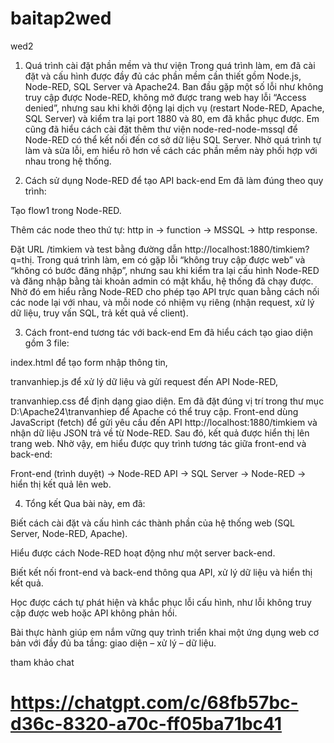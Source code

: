 # baitap2wed
wed2
1. Quá trình cài đặt phần mềm và thư viện
Trong quá trình làm, em đã cài đặt và cấu hình được đầy đủ các phần mềm cần thiết gồm Node.js, Node-RED, SQL Server và Apache24.
Ban đầu gặp một số lỗi như không truy cập được Node-RED, không mở được trang web hay lỗi “Access denied”, nhưng sau khi khởi động lại dịch vụ (restart Node-RED, Apache, SQL Server) và kiểm tra lại port 1880 và 80, em đã khắc phục được.
Em cũng đã hiểu cách cài đặt thêm thư viện node-red-node-mssql để Node-RED có thể kết nối đến cơ sở dữ liệu SQL Server.
Nhờ quá trình tự làm và sửa lỗi, em hiểu rõ hơn về cách các phần mềm này phối hợp với nhau trong hệ thống.

2. Cách sử dụng Node-RED để tạo API back-end
Em đã làm đúng theo quy trình:

Tạo flow1 trong Node-RED.

Thêm các node theo thứ tự: http in → function → MSSQL → http response.

Đặt URL /timkiem và test bằng đường dẫn http://localhost:1880/timkiem?q=thị.
Trong quá trình làm, em có gặp lỗi “không truy cập được web” và “không có bước đăng nhập”, nhưng sau khi kiểm tra lại cấu hình Node-RED và đăng nhập bằng tài khoản admin có mật khẩu, hệ thống đã chạy được.
Nhờ đó em hiểu rằng Node-RED cho phép tạo API trực quan bằng cách nối các node lại với nhau, và mỗi node có nhiệm vụ riêng (nhận request, xử lý dữ liệu, truy vấn SQL, trả kết quả về client).

3. Cách front-end tương tác với back-end
Em đã hiểu cách tạo giao diện gồm 3 file:

index.html để tạo form nhập thông tin,

tranvanhiep.js để xử lý dữ liệu và gửi request đến API Node-RED,

tranvanhiep.css để định dạng giao diện.
Em đã đặt đúng vị trí trong thư mục D:\Apache24\tranvanhiep để Apache có thể truy cập.
Front-end dùng JavaScript (fetch) để gửi yêu cầu đến API http://localhost:1880/timkiem và nhận dữ liệu JSON trả về từ Node-RED. Sau đó, kết quả được hiển thị lên trang web.
Nhờ vậy, em hiểu được quy trình tương tác giữa front-end và back-end:

Front-end (trình duyệt) → Node-RED API → SQL Server → Node-RED → hiển thị kết quả lên web.

4. Tổng kết
Qua bài này, em đã:

Biết cách cài đặt và cấu hình các thành phần của hệ thống web (SQL Server, Node-RED, Apache).

Hiểu được cách Node-RED hoạt động như một server back-end.

Biết kết nối front-end và back-end thông qua API, xử lý dữ liệu và hiển thị kết quả.

Học được cách tự phát hiện và khắc phục lỗi cấu hình, như lỗi không truy cập được web hoặc API không phản hồi.

Bài thực hành giúp em nắm vững quy trình triển khai một ứng dụng web cơ bản với đầy đủ ba tầng: giao diện – xử lý – dữ liệu.

tham khảo chat 
# https://chatgpt.com/c/68fb57bc-d36c-8320-a70c-ff05ba71bc41
